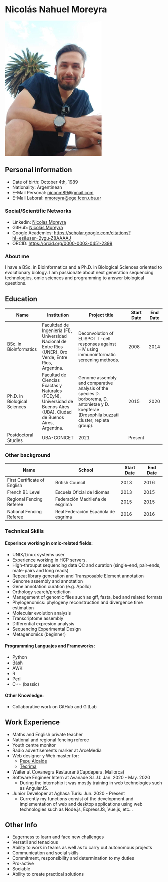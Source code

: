 # **Nicolás Nahuel Moreyra**

  <img src="imgs/photo_myself.jpeg" style="width: 309px; height: 431px; position: center" >

## **Personal information**

+ Date of birth: October 4th, 1989
+ Nationality: Argentinean
+ E-Mail Personal: [niconm89@gmail.com](mailto:niconm89@gmail.com)
+ E-Mail Laboral: [nmoreyra@ege.fcen.uba.ar](mailto:nmoreyra@ege.fcen.uba.ar)
  
### **Social/Scientific Networks**

+ Linkedin: [Nicolás Moreyra](https://www.linkedin.com/in/nicolasmoreyra/)
+ GitHub: [Nicolás Moreyra](https://github.com/niconm89)
+ Google Academics: https://scholar.google.com/citations?hl=es&user=2ygu-Z8AAAAJ
+ ORCID: https://orcid.org/0000-0003-0451-2399

### **About me**

I have a BSc. in Bioinformatics and a Ph.D. in Biological Sciences oriented to evolutionary biology. I am passionate about next generation sequencing technologies, omic sciences and programming to answer biological questions.

## **Education**
  | Name                                                              | Institution                |    Project title             | Start Date | End Date |
  |-------------------------------------------------------------------|----------------------------|------------------------------|------------|----------|
| BSc. in Bioinformatics | Facultdad de Ingeniería (FI), Universidad Nacional de Entre Ríos (UNER). Oro Verde, Entre Rios, Argentina.            | Deconvolution of ELISPOT T-cell responses against HIV using immunoinformatic screening methods. |   2008   |   2014   |
| Ph.D. in Biological Sciences | Facultad de Ciencias Exactas y Naturales (FCEyN), Universidad de Buenos Aires (UBA). Ciudad de Buenos Aires, Argentina. | Genome assembly and comparative analysis of the species D. borborema, D. antonietae y D. koepferae (Drosophila buzzatii cluster, repleta group).  |   2015   |   2020   |
| Postdoctoral Studies        | UBA-CONICET      | 2021          | Present      |

  
 ### **Other background**
   | Name                                                              | School                    | Start Date | End Date |
|---------------------------------------------------------------------|-----------------------------------------|---------------|------------|
| First Certificate of English | British Council          | 2013          | 2016       |
| French B1 Level                                              | Escuela Oficial de Idiomas | 2013          | 2015       |
| Regional Fencing Referee        | Federación Madrileña de esgrima      | 2015          | 2015     |
| National Fencing Referee | Real Federación Española de esgrima        | 2016          | 2016       |

  ### **Technical Skills**

#### Experince working in omic-related fields:
  + UNIX/Linux systems user
  + Experience working in HCP servers.
  + High-throuput sequencing data QC and curation (single-end, pair-ends, mate-pairs and long reads)
  + Repeat library generation and Transposable Element annotation
  + Genome assembly and annotation
  + Gene annotation curation (e.g. Apollo)
  + Orthology search/prediction
  + Management of genomic files such as gff, fasta, bed and related formats
  + Phylogenomics: phylogeny reconstruction and divergence time estimation
  + Molecular evolution analysis
  + Transcriptome assembly
  + Differential expresion analysis
  + Sequencing Experimental Design
  + Metagenomics (beginner)

#### Programming Languajes and Frameworks:
  + Python
  + Bash
  + AWK
  + R
  + Perl
  + C++ (bassic)
  
#### Other Knowledge:
  + Collaborative work on GitHub and GitLab
  

## **Work Experience**

+ Maths and English private teacher
+ National and regional fencing referee
+ Youth centre monitor
+ Radio advertisements marker at ArceMedia
+ Web designer y Web master for:
    + [Pepu Alcalde](http://pepualcalde.org/)
    + [Tecrima](https://www.tecrima.com/)
+ Waiter at Covanegra Restaurant(Capdepera, Mallorca)
+ Software Engineer Intern at Avanade S.L.U: Jan. 2020 - May. 2020
    + During the internship it was mostly training in web technologies such as AngularJS.
+ Junior Developer at Aghasa Turis: Jun. 2020 - Present
    + Currently my functions consist of the development and implementation of web and desktop applications using web technologies such as Node.js, ExpressJS, Vue.js, etc...

## **Other Info**

 - Eagerness to learn and face new challenges
 - Versatil and tenacious
 - Ability to work in teams as well as to carry out autonomous projects
 - Communication and social skills
 - Commitment, responsibility and determination to my duties
 - Pro-active
 - Sociable
 - Ability to create practical solutions
